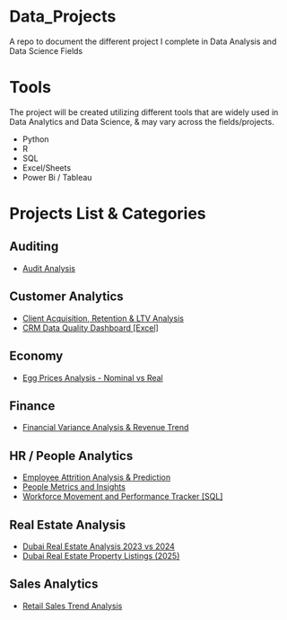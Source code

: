 # Data_Projects
A repo to document the different project I complete in Data Analysis and Data Science Fields

# Tools
The project will be created utilizing different tools that are widely used in Data Analytics and Data Science, & may vary across the fields/projects.

* Python
* R
* SQL
* Excel/Sheets
* Power Bi / Tableau
 

# Projects List & Categories

## Auditing
* [Audit Analysis](https://github.com/AdnanRahmanpoor/Data_Projects/tree/main/audit_analysis)

## Customer Analytics
* [Client Acquisition, Retention & LTV Analysis](https://github.com/AdnanRahmanpoor/Data_Projects/tree/main/Client_Acquisition_Retention_%26_LTV_Analysis)
* [CRM Data Quality Dashboard [Excel]](https://github.com/AdnanRahmanpoor/Data_Projects/tree/main/CRM_Data_Quality_Dashboard)

## Economy
* [Egg Prices Analysis - Nominal vs Real](https://github.com/AdnanRahmanpoor/Data_Projects/tree/main/egg_price_analysis_usa_2015_2025)

## Finance
* [Financial Variance Analysis & Revenue Trend](https://github.com/AdnanRahmanpoor/Data_Projects/tree/main/financial_variance_analysis_revenue_trend)

## HR / People Analytics
* [Employee Attrition Analysis & Prediction](https://github.com/AdnanRahmanpoor/Data_Projects/tree/main/Employee_Attrition_Analysis_%26_Prediction)
* [People Metrics and Insights](https://github.com/AdnanRahmanpoor/Data_Projects/tree/main/People_Metrics_and_Insights)
* [Workforce Movement and Performance Tracker [SQL]](https://github.com/AdnanRahmanpoor/Data_Projects/tree/main/Workforce_Movement_and_Performance_Tracker)

## Real Estate Analysis
* [Dubai Real Estate Analysis 2023 vs 2024](https://github.com/AdnanRahmanpoor/Data_Projects/tree/main/dubai_real_estate_market_performance)
* [Dubai Real Estate Property Listings (2025)](https://github.com/AdnanRahmanpoor/Data_Projects/tree/main/Dubai_RealEstate_Listings)

## Sales Analytics
* [Retail Sales Trend Analysis](https://github.com/AdnanRahmanpoor/Data_Projects/tree/main/Retail_Sales_Trend_Analysis)